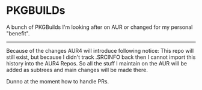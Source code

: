 PKGBUILDs
=========
A bunch of PKGBuilds I'm looking after on AUR or changed for my personal "benefit".

______
Because of the changes AUR4 will introduce following notice:
This repo will still exist, but because I didn't track .SRCINFO back then I cannot import this history into the AUR4 Repos.
So all the stuff I maintain on the AUR will be added as subtrees and main changes will be made there.

Dunno at the moment how to handle PRs.
